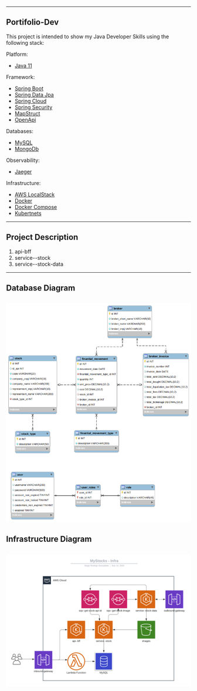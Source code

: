 
---
## Portifolio-Dev

This project is intended to show my Java Developer Skills using the following stack:

Platform:
* [Java 11](https://openjdk.org/projects/jdk/11/)

Framework:
* [Spring Boot](https://spring.io/projects/spring-boot)
* [Spring Data Jpa](https://spring.io/projects/spring-data-jpa)
* [Spring Cloud](https://spring.io/projects/spring-cloud)
* [Spring Security](https://spring.io/projects/spring-security)
* [MapStruct](https://mapstruct.org/)
* [OpenApi](https://www.openapis.org/)

Databases:
* [MySQL](https://www.mysql.com/)
* [MongoDb](https://www.mongodb.com/pt-br/)

Observability:
* [Jaeger](https://www.jaegertracing.io/)

Infrastructure:
* [AWS LocalStack](https://github.com/localstack/localstack)
* [Docker](https://www.docker.com/)
* [Docker Compose](https://docs.docker.com/compose/)
* [Kubertnets](https://kubernetes.io/pt-br/)

---
## Project Description

1. api-bff
2. service--stock
3. service--stock-data


---
## Database Diagram

![alt text][diagram]
---
## Infrastructure Diagram

![alt text][infra]
---



[diagram]: https://github.com/goncalvesdiogo/Portifolio-Dev/blob/master/images/err-diagram.png "Database Diagram"

[infra]: https://github.com/goncalvesdiogo/Portifolio-Dev/blob/master/images/infra.png "Infrastruture Diagram"




